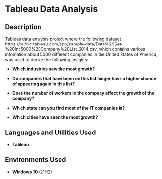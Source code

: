 <h1>Tableau Data Analysis</h1>

<h2>Description</h2>
Tableau data analysis project where the following dataset https://public.tableau.com/app/sample-data/Data%20Set-%20Inc5000%20Company%20List_2014.csv, which contains various infomation about 5000 different companies in the United States of America, was used to derive the following insights:<br />

- <b> Which industries saw the most growth?
</b>

- <b> Do companies that have been on this list longer have a higher
chance of appearing again in this list?</b>

- <b> Does the number of workers in the company affect the growth of the
company?
</b>

- <b> Which state can you find most of the IT companies in?</b>

- <b> Which cities have seen the most growth?</b> 



<h2>Languages and Utilities Used</h2>

- <b>Tableau</b> 


<h2>Environments Used </h2>

- <b>Windows 10</b> (21H2)
